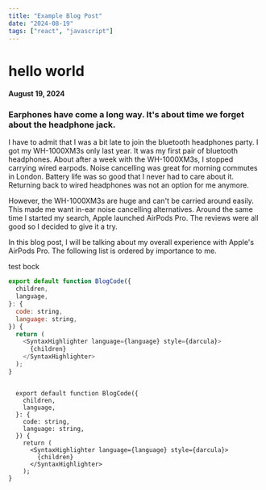 ```yaml
---
title: "Example Blog Post"
date: "2024-08-19"
tags: ["react", "javascript"]
---
```


# hello world

#### August 19, 2024

### Earphones have come a long way. It's about time we forget about the headphone jack.

I have to admit that I was a bit late to join the bluetooth headphones party. I got my WH-1000XM3s only last year. It was my first pair of bluetooth headphones. About after a week with the WH-1000XM3s, I stopped carrying wired earpods. Noise cancelling was great for morning commutes in London. Battery life was so good that I never had to care about it. Returning back to wired headphones was not an option for me anymore.

However, the WH-1000XM3s are huge and can't be carried around easily. This made me want in-ear noise cancelling alternatives. Around the same time I started my search, Apple launched AirPods Pro. The reviews were all good so I decided to give it a try.

In this blog post, I will be talking about my overall experience with Apple's AirPods Pro. The following list is ordered by importance to me.

<p>test bock</p>
<BlogImage image='tony.jpg' folder="example" subTitle="Tony Tony Chopper, doctor of the straw hat pirates" reference="https://www.google.com"/>

```js file="components/code" language="jsx"
export default function BlogCode({
  children,
  language,
}: {
  code: string,
  language: string,
}) {
  return (
    <SyntaxHighlighter language={language} style={darcula}>
      {children}
    </SyntaxHighlighter>
  );
}
```

<!-- <p>"<code></code>"</p> -->
<code language="jsx" className="test" file="components/code">
  export default function BlogCode({
    children,
    language,
  }: {
    code: string,
    language: string,
  }) {
    return (
      &lt;SyntaxHighlighter language={language} style={darcula}&gt;
        {children}
      &lt;/SyntaxHighlighter&gt;
    );
}
</code>

<BlogVideo folder="example" video="1MinTimer.mp4"
subTitle="1 min timer"
reference="link"
/>
